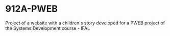 # 912A-PWEB
  Project of a website with a children's story developed for a PWEB project of the Systems Development course - IFAL
